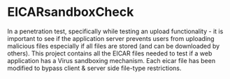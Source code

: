 # EICARsandboxCheck
In a penetration test, specifically while testing an upload functionality - it is important to see if the application server prevents users from uploading malicious files especially if all files are stored (and can be downloaded by others). This project contains all the EICAR files needed to test if a web application has a Virus sandboxing mechanism. Each eicar file has been modified to bypass client & server side file-type restrictions. 
